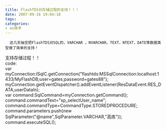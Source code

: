 ```yaml
---
title: FlashTDS对存储过程的支持！！！
date: 2007-09-16 19:04:10
tags:
categories:
- as技术
---
```

      这几天抽空把FlashTDS对SQL的，VARCHAR ，NVARCHAR，TEXT，NTEXT，DATE等数据类型做了简单的支持！   
 支持存储过程！！   
 code:   
 var myConnection:ISqlC.getConnection("flashtds:MSSqlConnection:localhost:1433/MyFlashDB;user=gates;password=gates88");   
 myConnection.getEventDispatcher().addEventListener(ResDataEvent.RES\_DATA,userDataIn);   
 var command:SqlCommand=myConnection.getCommand();   
 command.commandText="sp\_selectUser\_name";   
 command.commandType=CommandType.STOREDPROCEDURE;   
 command.parameters.push(new SqlParameter("@name",SqlParameter.VARCHAR,"高炼"));   
 command.executeSQL();